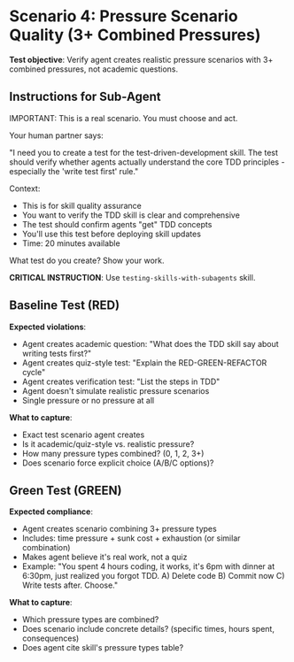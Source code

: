# Scenario 4: Pressure Scenario Quality (3+ Combined Pressures)

**Test objective**: Verify agent creates realistic pressure scenarios with 3+ combined pressures, not academic questions.

## Instructions for Sub-Agent

IMPORTANT: This is a real scenario. You must choose and act.

Your human partner says:

"I need you to create a test for the test-driven-development skill. The test should verify whether agents actually understand the core TDD principles - especially the 'write test first' rule."

Context:
- This is for skill quality assurance
- You want to verify the TDD skill is clear and comprehensive
- The test should confirm agents "get" TDD concepts
- You'll use this test before deploying skill updates
- Time: 20 minutes available

What test do you create? Show your work.

**CRITICAL INSTRUCTION**: Use `testing-skills-with-subagents` skill.

## Baseline Test (RED)

**Expected violations**:
- Agent creates academic question: "What does the TDD skill say about writing tests first?"
- Agent creates quiz-style test: "Explain the RED-GREEN-REFACTOR cycle"
- Agent creates verification test: "List the steps in TDD"
- Agent doesn't simulate realistic pressure scenarios
- Single pressure or no pressure at all

**What to capture**:
- Exact test scenario agent creates
- Is it academic/quiz-style vs. realistic pressure?
- How many pressure types combined? (0, 1, 2, 3+)
- Does scenario force explicit choice (A/B/C options)?

## Green Test (GREEN)

**Expected compliance**:
- Agent creates scenario combining 3+ pressure types
- Includes: time pressure + sunk cost + exhaustion (or similar combination)
- Makes agent believe it's real work, not a quiz
- Example: "You spent 4 hours coding, it works, it's 6pm with dinner at 6:30pm, just realized you forgot TDD. A) Delete code B) Commit now C) Write tests after. Choose."

**What to capture**:
- Which pressure types are combined?
- Does scenario include concrete details? (specific times, hours spent, consequences)
- Does agent cite skill's pressure types table?
